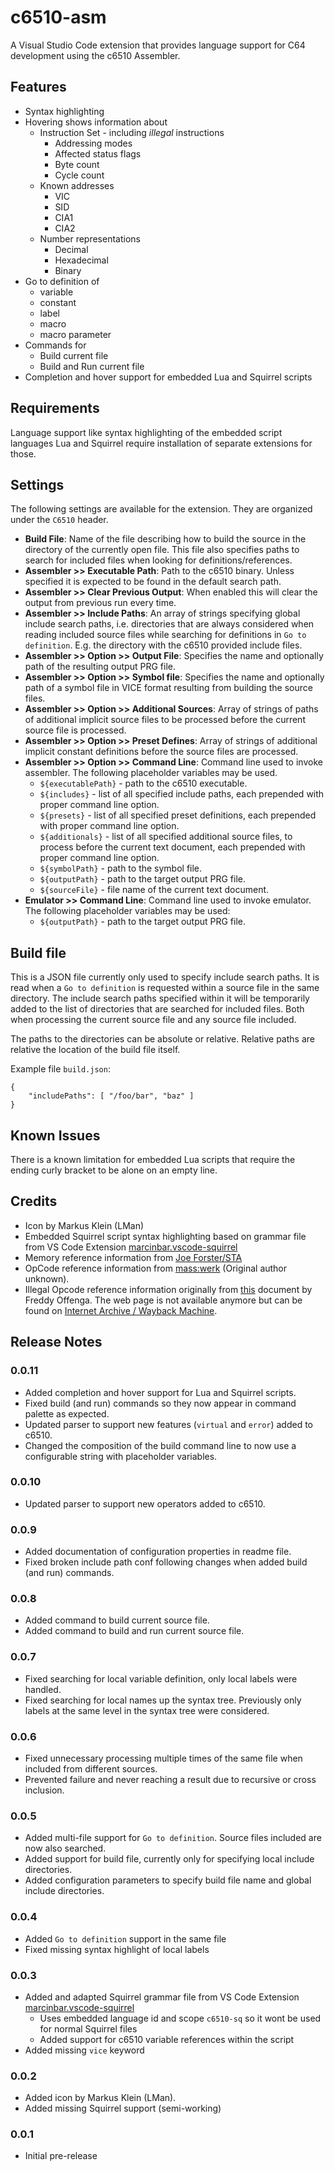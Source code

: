 # c6510-asm

A Visual Studio Code extension that provides language support for C64 development using the c6510 Assembler.

## Features

 * Syntax highlighting
 * Hovering shows information about
   * Instruction Set - including _illegal_ instructions
     * Addressing modes
     * Affected status flags
     * Byte count
     * Cycle count
   * Known addresses
     * VIC
     * SID
     * CIA1
     * CIA2
   * Number representations
     * Decimal
     * Hexadecimal
     * Binary
 * Go to definition of
   * variable
   * constant
   * label
   * macro
   * macro parameter
 * Commands for
   * Build current file
   * Build and Run current file
 * Completion and hover support for embedded Lua and Squirrel scripts

## Requirements

Language support like syntax highlighting of the embedded script languages Lua and Squirrel
require installation of separate extensions for those.

## Settings

The following settings are available for the extension. They are organized under the `C6510` header.
 * **Build File**: Name of the file describing how to build the source in the directory of the currently
   open file. This file also specifies paths to search for included files when looking for definitions/references.
 * **Assembler >> Executable Path**: Path to the c6510 binary. Unless specified it is expected to be found in the
   default search path.
 * **Assembler >> Clear Previous Output**: When enabled this will clear the output from previous run every time.
 * **Assembler >> Include Paths**: An array of strings specifying global include search paths, i.e. directories
   that are always considered when reading included source files while searching for definitions in
   `Go to definition`. E.g. the directory with the c6510 provided include files.
 * **Assembler >> Option >> Output File**: Specifies the name and optionally path of the resulting output PRG file.
 * **Assembler >> Option >> Symbol file**: Specifies the name and optionally path of a symbol file in VICE format
   resulting from building the source files.
 * **Assembler >> Option >> Additional Sources**: Array of strings of paths of additional implicit source files
   to be processed before the current source file is processed.
 * **Assembler >> Option >> Preset Defines**: Array of strings of additional implicit constant definitions before
   the source files are processed.
 * **Assembler >> Option >> Command Line**: Command line used to invoke assembler. The following placeholder
   variables may be used.
   * `${executablePath}` - path to the c6510 executable.
   * `${includes}` - list of all specified include paths, each prepended with proper command line option.
   * `${presets}` - list of all specified preset definitions, each prepended with proper command line option.
   * `${additionals}` - list of all specified additional source files, to process before the current text document,
     each prepended with proper command line option.
   * `${symbolPath}` - path to the symbol file.
   * `${outputPath}` - path to the target output PRG file.
   * `${sourceFile}` - file name of the current text document.
 * **Emulator >> Command Line**: Command line used to invoke emulator. The following placeholder variables may be used:
   * `${outputPath}` - path to the target output PRG file.

## Build file

This is a JSON file currently only used to specify include search paths. It is read when a
`Go to definition` is requested within a source file in the same directory. The include search paths
specified within it will be temporarily added to the list of directories that are searched for included files.
Both when processing the current source file and any source file included.

The paths to the directories can be absolute or relative. Relative paths are relative the
location of the build file itself.

Example file `build.json`:

    {
        "includePaths": [ "/foo/bar", "baz" ]
    }

## Known Issues

There is a known limitation for embedded Lua scripts that require the ending curly bracket to be
alone on an empty line.

## Credits

- Icon by Markus Klein (LMan)
- Embedded Squirrel script syntax highlighting based on grammar file from VS Code Extension [marcinbar.vscode-squirrel](https://bitbucket.org/marcinbar91/vscode-squirrel/src/master/)
- Memory reference information from [Joe Forster/STA](http://sta.c64.org/cbm64mem.html)
- OpCode reference information from [mass:werk](https://www.masswerk.at/6502/6502_instruction_set.html) (Original author unknown).
- Illegal Opcode reference information originally from [this](http://members.chello.nl/taf.offenga/illopc31.txt) document by Freddy Offenga. The web page is not available anymore but can be found on [Internet Archive / Wayback Machine](https://archive.org/web/).

## Release Notes

### 0.0.11

 - Added completion and hover support for Lua and Squirrel scripts.
 - Fixed build (and run) commands so they now appear in command palette as expected.
 - Updated parser to support new features (`virtual` and `error`) added to c6510.
 - Changed the composition of the build command line to now use a configurable string with
   placeholder variables.

### 0.0.10

 - Updated parser to support new operators added to c6510.

### 0.0.9

 - Added documentation of configuration properties in readme file.
 - Fixed broken include path conf following changes when added build (and run) commands.

### 0.0.8

 - Added command to build current source file.
 - Added command to build and run current source file.

### 0.0.7

 - Fixed searching for local variable definition, only local labels were handled.
 - Fixed searching for local names up the syntax tree. Previously only labels at the same
   level in the syntax tree were considered.

### 0.0.6

 - Fixed unnecessary processing multiple times of the same file when included from different sources. 
 - Prevented failure and never reaching a result due to recursive or cross inclusion.

### 0.0.5

 - Added multi-file support for `Go to definition`. Source files included are now also searched.
 - Added support for build file, currently only for specifying local include directories.
 - Added configuration parameters to specify build file name and global include directories.

### 0.0.4

- Added `Go to definition` support in the same file
- Fixed missing syntax highlight of local labels

### 0.0.3

- Added and adapted Squirrel grammar file from VS Code Extension [marcinbar.vscode-squirrel](https://bitbucket.org/marcinbar91/vscode-squirrel/src/master/)
  - Uses embedded language id and scope `c6510-sq` so it wont be used for normal Squirrel files
  - Added support for c6510 variable references within the script
- Added missing `vice` keyword

### 0.0.2

- Added icon by Markus Klein (LMan).
- Added missing Squirrel support (semi-working)

### 0.0.1

- Initial pre-release

